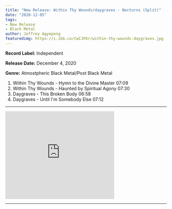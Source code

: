 ```yaml
---
title: "New Release: Within Thy Wounds/daygraves - Nocturns (Split)"
date: "2020-12-05"
tags:
- New Release
- Black Metal
author: Jeffrey Agyepong
featuredimg: https://i.ibb.co/CwCJFKr/within-thy-wounds-daygraves.jpg
---
```


**Record Label:** Independent

**Release Date:** December 4, 2020

**Genre:** Atmostpheric Black Metal/Post Black Metal

1. Within Thy Wounds - Hymn to the Divine Master 07:09 
2. Within Thy Wounds - Haunted by Spiritual Agony 07:30 
3. Daygraves - This Broken Body 06:58 
4. Daygraves - Until I'm Somebody Else 07:12

* * *

<iframe style="border: 0; width: 340px; height: 274px;" src="https://bandcamp.com/EmbeddedPlayer/album=2276977147/size=large/bgcol=ffffff/linkcol=0687f5/artwork=small/transparent=true/" seamless><a href="https://daygraves.bandcamp.com/album/nocturns-split">Nocturns (Split) by daygraves</a></iframe>

* * *
